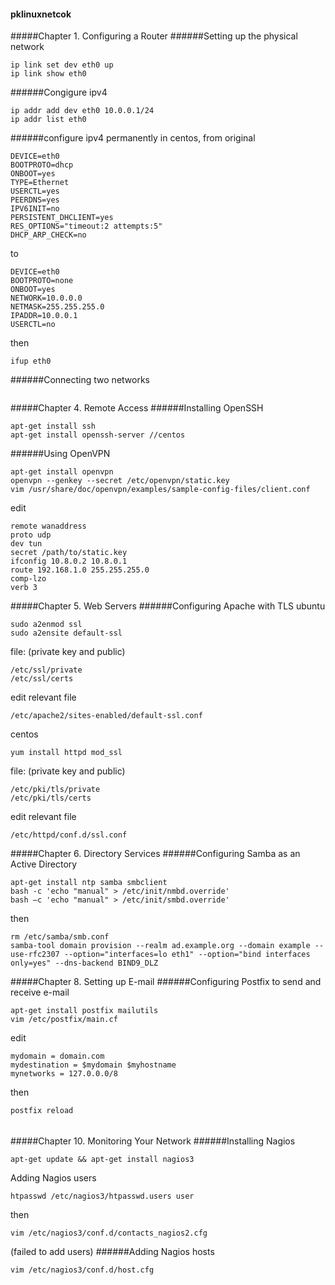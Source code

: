 #### pklinuxnetcok
#####Chapter 1. Configuring a Router
######Setting up the physical network
```
ip link set dev eth0 up
ip link show eth0
```
######Congigure ipv4
```
ip addr add dev eth0 10.0.0.1/24
ip addr list eth0
```
######configure ipv4 permanently
in centos, from original
```
DEVICE=eth0
BOOTPROTO=dhcp
ONBOOT=yes
TYPE=Ethernet
USERCTL=yes
PEERDNS=yes
IPV6INIT=no
PERSISTENT_DHCLIENT=yes
RES_OPTIONS="timeout:2 attempts:5"
DHCP_ARP_CHECK=no
```
to
```
DEVICE=eth0
BOOTPROTO=none
ONBOOT=yes
NETWORK=10.0.0.0
NETMASK=255.255.255.0
IPADDR=10.0.0.1
USERCTL=no
```
then
```
ifup eth0
```
######Connecting two networks
```
```
#####Chapter 4. Remote Access
######Installing OpenSSH
```
apt-get install ssh
apt-get install openssh-server //centos
```
######Using OpenVPN
```
apt-get install openvpn
openvpn --genkey --secret /etc/openvpn/static.key
vim /usr/share/doc/openvpn/examples/sample-config-files/client.conf
```
edit
```
remote wanaddress
proto udp
dev tun
secret /path/to/static.key
ifconfig 10.8.0.2 10.8.0.1
route 192.168.1.0 255.255.255.0
comp-lzo
verb 3
```

#####Chapter 5. Web Servers
######Configuring Apache with TLS
ubuntu
```
sudo a2enmod ssl
sudo a2ensite default-ssl
```
file: (private key and public)
```
/etc/ssl/private
/etc/ssl/certs
```
edit relevant file
```
/etc/apache2/sites-enabled/default-ssl.conf
```
centos
```
yum install httpd mod_ssl
```
file: (private key and public)
```
/etc/pki/tls/private
/etc/pki/tls/certs
```
edit relevant file
```
/etc/httpd/conf.d/ssl.conf
```
#####Chapter 6. Directory Services
######Configuring Samba as an Active Directory
```
apt-get install ntp samba smbclient
bash -c 'echo "manual" > /etc/init/nmbd.override'
bash –c 'echo "manual" > /etc/init/smbd.override'
```
then
```
rm /etc/samba/smb.conf
samba-tool domain provision --realm ad.example.org --domain example --use-rfc2307 --option="interfaces=lo eth1" --option="bind interfaces only=yes" --dns-backend BIND9_DLZ
```


#####Chapter 8. Setting up E-mail
######Configuring Postfix to send and receive e-mail
```
apt-get install postfix mailutils
vim /etc/postfix/main.cf
```
edit
```
mydomain = domain.com
mydestination = $mydomain $myhostname
mynetworks = 127.0.0.0/8
```
then
```
postfix reload
```

######






#####Chapter 10. Monitoring Your Network
######Installing Nagios
```
apt-get update && apt-get install nagios3
```
Adding Nagios users
```
htpasswd /etc/nagios3/htpasswd.users user
```
then
```
vim /etc/nagios3/conf.d/contacts_nagios2.cfg
```
(failed to add users)
######Adding Nagios hosts
```
vim /etc/nagios3/conf.d/host.cfg
```
